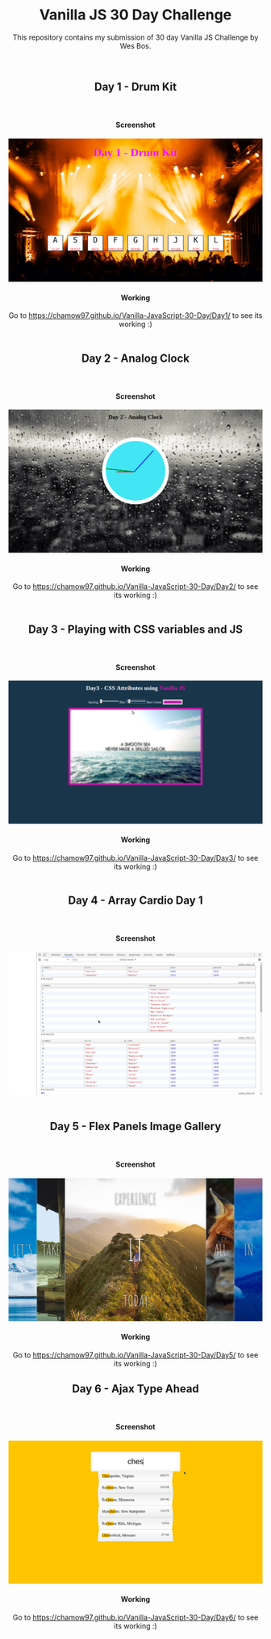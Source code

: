 <center>
	<h1>Vanilla JS 30 Day Challenge</h1>
	<p>This repository contains my submission of 30 day Vanilla JS Challenge by Wes Bos.</p>
	<br>
	<h2>Day 1 - Drum Kit</h2>
	<br>
	<h4>Screenshot</h4>
	<img src="Screenshot/screen1.png" alt="Screenshot">
	<br>
	<h4>Working</h4>
	Go to <a href="https://chamow97.github.io/Vanilla-JavaScript-30-Day/Day1/" target="_blank">https://chamow97.github.io/Vanilla-JavaScript-30-Day/Day1/</a> to see its working :)
	<br>
	<br>
	<h2>Day 2 - Analog Clock</h2>
	<br>
	<h4>Screenshot</h4>
	<img src="Screenshot/screen2.png" alt="Screenshot">
	<br>
	<h4>Working</h4>
	Go to <a target="_blank" href="https://chamow97.github.io/Vanilla-JavaScript-30-Day/Day2/">https://chamow97.github.io/Vanilla-JavaScript-30-Day/Day2/</a> to see its working :)
	<br>
	<br>
	<h2>Day 3 - Playing with CSS variables and JS</h2>
	<br>
	<h4>Screenshot</h4>
	<img src="Screenshot/screen3.png" alt="Screenshot">
	<br>
	<h4>Working</h4>
	Go to <a target="_blank" href="https://chamow97.github.io/Vanilla-JavaScript-30-Day/Day3/">https://chamow97.github.io/Vanilla-JavaScript-30-Day/Day3/</a> to see its working :)
	<br>
	<br>
	<h2>Day 4 - Array Cardio Day 1</h2>
	<br>
	<h4>Screenshot</h4>
	<img src="Screenshot/screen4.png" alt="Screenshot">
	<br>
	<br>
	<h2>Day 5 - Flex Panels Image Gallery</h2>
	<br>
	<h4>Screenshot</h4>
	<img src="Screenshot/screen5.png" alt="Screenshot">
	<br>
	<h4>Working</h4>
	Go to <a target="_blank" href="https://chamow97.github.io/Vanilla-JavaScript-30-Day/Day5/">https://chamow97.github.io/Vanilla-JavaScript-30-Day/Day5/</a> to see its working :)
	<br>
	<h2>Day 6 - Ajax Type Ahead</h2>
	<br>
	<h4>Screenshot</h4>
	<img src="Screenshot/screen6.png" alt="Screenshot">
	<br>
	<h4>Working</h4>
	Go to <a target="_blank" href="https://chamow97.github.io/Vanilla-JavaScript-30-Day/Day6/">https://chamow97.github.io/Vanilla-JavaScript-30-Day/Day6/</a> to see its working :)
	<br>
</center>